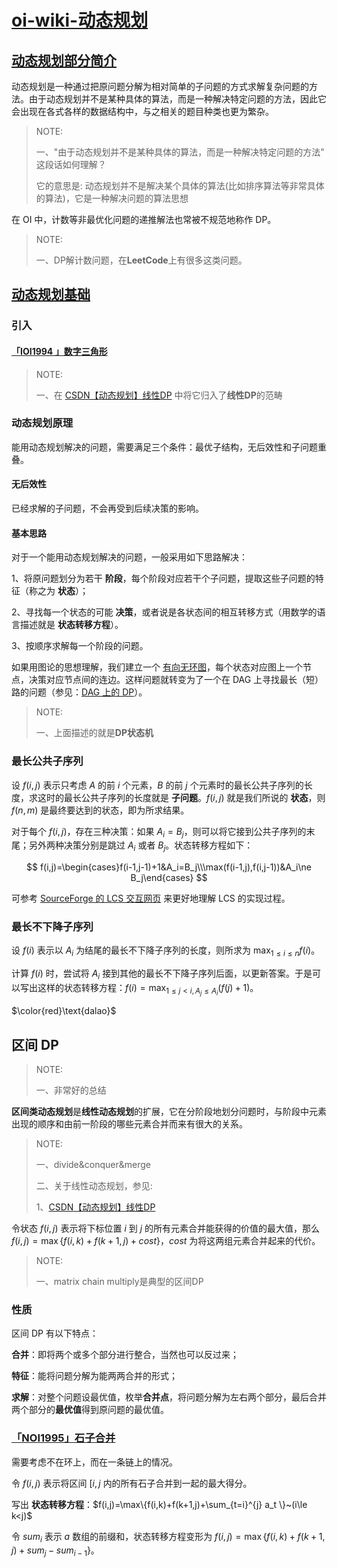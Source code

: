 # [oi-wiki-动态规划](https://oi-wiki.org/dp/)



## [动态规划部分简介](https://oi-wiki.org/dp/)



动态规划是一种通过把原问题分解为相对简单的子问题的方式求解复杂问题的方法。由于动态规划并不是某种具体的算法，而是一种解决特定问题的方法，因此它会出现在各式各样的数据结构中，与之相关的题目种类也更为繁杂。

> NOTE:
>
> 一、"由于动态规划并不是某种具体的算法，而是一种解决特定问题的方法" 这段话如何理解？
>
> 它的意思是: 动态规划并不是解决某个具体的算法(比如排序算法等非常具体的算法)，它是一种解决问题的算法思想



在 OI 中，计数等非最优化问题的递推解法也常被不规范地称作 DP。

> NOTE:
>
> 一、DP解计数问题，在**LeetCode**上有很多这类问题。



## [动态规划基础](https://oi-wiki.org/dp/basic/) 



### 引入



#### [「IOI1994 」数字三角形](https://www.luogu.com.cn/problem/P1216)

> NOTE:
>
> 一、在 [CSDN【动态规划】线性DP](https://blog.csdn.net/weixin_42638946/article/details/117324704) 中将它归入了**线性DP**的范畴



### 动态规划原理

能用动态规划解决的问题，需要满足三个条件：最优子结构，无后效性和子问题重叠。

#### 无后效性

已经求解的子问题，不会再受到后续决策的影响。



#### 基本思路

对于一个能用动态规划解决的问题，一般采用如下思路解决：

1、将原问题划分为若干 **阶段**，每个阶段对应若干个子问题，提取这些子问题的特征（称之为 **状态**）；

2、寻找每一个状态的可能 **决策**，或者说是各状态间的相互转移方式（用数学的语言描述就是 **状态转移方程**）。

3、按顺序求解每一个阶段的问题。

如果用图论的思想理解，我们建立一个 [有向无环图](https://oi-wiki.org/graph/dag/)，每个状态对应图上一个节点，决策对应节点间的连边。这样问题就转变为了一个在 DAG 上寻找最长（短）路的问题（参见：[DAG 上的 DP](https://oi-wiki.org/dp/dag/)）。

> NOTE:
>
> 一、上面描述的就是**DP状态机**



### 最长公共子序列

设 $f(i,j)$ 表示只考虑 $A$ 的前 $i$ 个元素，$B$ 的前 $j$ 个元素时的最长公共子序列的长度，求这时的最长公共子序列的长度就是 **子问题**。$f(i,j)$ 就是我们所说的 **状态**，则 $f(n,m)$ 是最终要达到的状态，即为所求结果。

对于每个 $f(i,j)$，存在三种决策：如果 $A_i=B_j$，则可以将它接到公共子序列的末尾；另外两种决策分别是跳过 $A_i$ 或者 $B_j$。状态转移方程如下：


$$
f(i,j)=\begin{cases}f(i-1,j-1)+1&A_i=B_j\\\max(f(i-1,j),f(i,j-1))&A_i\ne B_j\end{cases}
$$


可参考 [SourceForge 的 LCS 交互网页](http://lcs-demo.sourceforge.net/) 来更好地理解 LCS 的实现过程。



### 最长不下降子序列

设 $f(i)$ 表示以 $A_i$ 为结尾的最长不下降子序列的长度，则所求为 $\max_{1 \leq i \leq n} f(i)$。

计算 $f(i)$ 时，尝试将 $A_i$ 接到其他的最长不下降子序列后面，以更新答案。于是可以写出这样的状态转移方程：$f(i)=\max_{1 \leq j < i, A_j \leq A_i} (f(j)+1)$。



$\color{red}\text{dalao}$



## 区间 DP

> NOTE:
>
> 一、非常好的总结

**区间类动态规划**是**线性动态规划**的扩展，它在分阶段地划分问题时，与阶段中元素出现的顺序和由前一阶段的哪些元素合并而来有很大的关系。

> NOTE:
>
> 一、divide&conquer&merge
>
> 二、关于线性动态规划，参见:
>
> 1、[CSDN【动态规划】线性DP](https://blog.csdn.net/weixin_42638946/article/details/117324704) 

令状态 $f(i,j)$ 表示将下标位置 $i$ 到 $j$ 的所有元素合并能获得的价值的最大值，那么 $f(i,j)=\max\{f(i,k)+f(k+1,j)+cost\}$，$cost$ 为将这两组元素合并起来的代价。

> NOTE:
>
> 一、matrix chain multiply是典型的区间DP



### 性质

区间 DP 有以下特点：

**合并**：即将两个或多个部分进行整合，当然也可以反过来；

**特征**：能将问题分解为能两两合并的形式；

**求解**：对整个问题设最优值，枚举**合并点**，将问题分解为左右两个部分，最后合并两个部分的**最优值**得到原问题的最优值。



### [「NOI1995」石子合并](https://loj.ac/problem/10147)

需要考虑不在环上，而在一条链上的情况。

令 $f(i,j)$ 表示将区间 $[i,j$ 内的所有石子合并到一起的最大得分。

写出 **状态转移方程**：$f(i,j)=\max\{f(i,k)+f(k+1,j)+\sum_{t=i}^{j} a_t \}~(i\le k<j)$

令 $sum_i$ 表示 $a$ 数组的前缀和，状态转移方程变形为 $f(i,j)=\max\{f(i,k)+f(k+1,j)+sum_j-sum_{i-1} \}$。